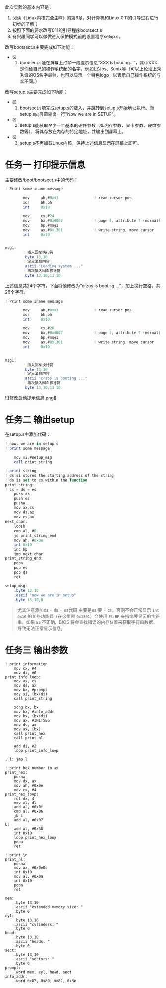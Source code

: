 此次实验的基本内容是：

1. 阅读《Linux内核完全注释》的第6章，对计算机和Linux 0.11的引导过程进行初步的了解；
2. 按照下面的要求改写0.11的引导程序bootsect.s
3. 有兴趣同学可以做做进入保护模式前的设置程序setup.s。

改写bootsect.s主要完成如下功能：

- [x] 1. bootsect.s能在屏幕上打印一段提示信息“XXX is booting...”，其中XXX是你给自己的操作系统起的名字，例如LZJos、Sunix等（可以上论坛上秀秀谁的OS名字最帅，也可以显示一个特色logo，以表示自己操作系统的与众不同。）

改写setup.s主要完成如下功能：

- [x] 1. bootsect.s能完成setup.s的载入，并跳转到setup.s开始地址执行。而setup.s向屏幕输出一行"Now we are in SETUP"。
- [x] 2. setup.s能获取至少一个基本的硬件参数（如内存参数、显卡参数、硬盘参数等），将其存放在内存的特定地址，并输出到屏幕上。
- [x] 3. setup.s不再加载Linux内核，保持上述信息显示在屏幕上即可。
# 任务一 打印提示信息
主要修改/boot/bootsect.s中的代码：
```as
! Print some inane message

        mov     ah,#0x03                ! read cursor pos
        xor     bh,bh
        int     0x10

        mov     cx,#24
        mov     bx,#0x0007              ! page 0, attribute 7 (normal)
        mov     bp,#msg1
        mov     ax,#0x1301              ! write string, move cursor
        int     0x10


msg1:
        ! 插入回车换行符
        .byte 13,10
        ! 定义消息内容
        .ascii "Loading system ..."
        ! 再次插入回车换行符
        .byte 13,10,13,10
```

上述信息共24个字符，下面将他修改为“crzos is booting ...”，加上换行空格，共26个字符。

```as
! Print some inane message

        mov     ah,#0x03                ! read cursor pos
        xor     bh,bh
        int     0x10

        mov     cx,#26
        mov     bx,#0x0007              ! page 0, attribute 7 (normal)
        mov     bp,#msg1
        mov     ax,#0x1301              ! write string, move cursor
        int     0x10


msg1:
        ! 插入回车换行符
        .byte 13,10
        ! 定义消息内容
        .ascii "crzos is booting ..."
        ! 再次插入回车换行符
        .byte 13,10,13,10
```
![[修改启动提示信息.png]]

# 任务二 输出setup
在setup.s中添加代码：
```as
! now, we are in setup.s
! print some message

	mov si,#setup_msg
	call print_string

! print string
! ds:si stores the starting address of the string
! ds is set to cs within the function
print_string:
! cs = ds = es
	push ds
	push es
	pusha
	mov	ax,cs
	mov ds,ax
	mov	es,ax
next_char:
	lodsb
	cmp al, #0
	je print_string_end
	mov ah, #0x0e
	int 0x10
	inc bp
	jmp next_char
print_string_end:
	popa
	pop es
	pop ds
	ret

setup_msg:
	.byte 13,10
	.ascii "now we are in setup"
	.byte 13,10,0
```

> 尤其注意添加cs = ds = es代码
> 主要是es 要 = cs，否则不会正常显示
> `int 0x10` 的某些功能号（在这里是 `0x1301`）会使用 `ES:BP` 来指向要显示的字符串。如果 `ES` 不正确，BIOS 将会查找错误的内存位置来获取字符串数据，导致无法正常显示信息。

# 任务三 输出参数


```
! print information
	mov cx, #4
	mov di, #0
print_info_loop:
	mov ax, cs
	mov ds, ax
	mov bx, #prompt
	mov si, (bx+di)
	call print_string

	xchg bx, bx
	mov bx, #info_addr
	mov bx, (bx+di)
	mov ax, #INITSEG
	mov ds, ax
	mov ax, (bx)
	call print_hex
	call print_nl

	add di, #2
	loop print_info_loop

; l: jmp l

! print hex number in ax
print_hex:
	pusha
	mov dx, ax
	mov ah, #0x0e
	mov cx, #4
print_hex_loop:
	rol dx, 4
	mov al, dl
	and al, #0x0f
	cmp al, #0x0a
	jb L
	add al, #0x07
L:
	add al, #0x30
	int 0x10
	loop print_hex_loop
	popa
	ret

! print \n
print_nl:
	pusha
	mov ax, #0x0e0d
	int 0x10
	mov al, #0x0a
	int 0x10
	popa
	ret
	
mem:
	.byte 13,10
	.ascii "extended memory size: "
	.byte 0
cyl:
	.byte 13,10
	.ascii "cylinders: "
	.byte 0
head:
	.byte 13,10
	.ascii "heads: "
	.byte 0
sect:
	.byte 13,10
	.ascii "sectors: "
	.byte 0
prompt:
	.word mem, cyl, head, sect
info_addr:
	.word 0x02, 0x80, 0x82, 0x8e
```
